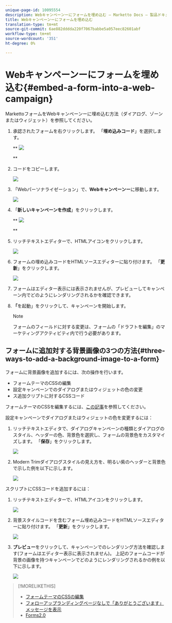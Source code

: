 ```yaml
---
unique-page-id: 10095554
description: Webキャンペーンーにフォームを埋め込む — Marketto Docs — 製品ドキュメント
title: Webキャンペーンーにフォームを埋め込む
translation-type: tm+mt
source-git-commit: 6ae882dddda220f7067babbe5a057eec82601abf
workflow-type: tm+mt
source-wordcount: '351'
ht-degree: 0%

---
```



# Webキャンペーンーにフォームを埋め込む{#embed-a-form-into-a-web-campaign}

MarkettoフォームをWebキャンペーンーに埋め込む方法（ダイアログ、ゾーンまたはウィジェット）を参照してください。

1. 承認されたフォームを右クリックします。 「**埋め込みコード**」を選択します。

   ** ![](assets/image2015-12-16-10-3a58-3a39.png)

   **

1. コードをコピーします。

   ![](assets/image2015-12-16-11-3a16-3a24.png)

1. 「Webパーソナライゼーション」で、**Webキャンペーンー**&#x200B;に移動します。

   ![](assets/web-campaigns-hand-7.jpg)

1. 「**新しいキャンペーンを作成**」をクリックします。

   ** ![](assets/create-new-web-campaign-hand-1.jpg)

   **

1. リッチテキストエディターで、HTMLアイコンをクリックします。

   ![](assets/five-1.png)

1. フォームの埋め込みコードをHTMLソースエディターに貼り付けます。 「**更新**」をクリックします。

   ![](assets/six-1.png)

1. フォームはエディター表示には表示されませんが、プレビューしてキャンペーン内でどのようにレンダリングされるかを確認できます。
1. **「**&#x200B;を起動」をクリックして、キャンペーンを開始します。

   >[!NOTE]
   >
   >フォームのフィールドに対する変更は、フォームの「ドラフトを編集」のマーケティングアクティビティ内で行う必要があります。

## フォームに追加対する背景画像の3つの方法{#three-ways-to-add-a-background-image-to-a-form}

フォームに背景画像を追加するには、次の操作を行います。

* フォームテーマのCSSの編集
* 設定キャンペーンでのダイアログまたはウィジェットの色の変更
* ス追加クリプトに対するCSSコード

フォームテーマのCSSを編集するには、[この記事](../../../product-docs/demand-generation/forms/form-design/edit-the-css-of-a-form-theme.md)を参照してください。

設定キャンペーンでダイアログまたはウィジェットの色を変更するには：

1. リッチテキストエディタで、ダイアログキャンペーンの種類とダイアログのスタイル、ヘッダーの色、背景色を選択し、フォームの背景色をカスタマイズします。 「**保存**」をクリックします。

   ![](assets/image2015-12-29-18-3a28-3a31.png)

1. Modern Trimダイアログスタイルの見え方を、明るい紫のヘッダーと背景色で示した例を以下に示します。

   ![](assets/image2015-12-29-18-3a27-3a31.png)

スクリプトにCSSコードを追加するには：

1. リッチテキストエディターで、HTMLアイコンをクリックします。

   ![](assets/image2015-12-29-17-3a56-3a13.png)

1. 背景スタイルコードを含むフォーム埋め込みコードをHTMLソースエディターに貼り付けます。 「**更新**」をクリックします。

   ![](assets/image2015-12-29-18-3a1-3a15.png)

1. **プレビュー**&#x200B;をクリックして、キャンペーンでのレンダリング方法を確認します(フォームはエディター表示に表示されません)。 上記のフォームコードが背景の画像を持つキャンペーンでどのようにレンダリングされるかの例を以下に示します。

   ![](assets/image2015-12-29-18-3a20-3a35.png)

>[!MORELIKETHIS]
>
>* [フォームテーマのCSSの編集](https://docs.marketo.com/display/public/DOCS/Edit+the+CSS+of+a+Form+Theme)
>* [フォローアップランディングページなしで「ありがとうございます」メッセージを表示](https://developers.marketo.com/blog/show-thank-you-message-without-a-follow-up-landing-page/)
>* [Forms2.0](https://developers.marketo.com/documentation/websites/forms-2-0/)

>



